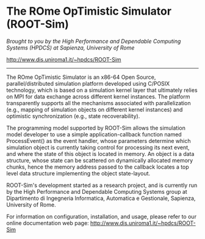 # The ROme OpTimistic Simulator (ROOT-Sim) #

*Brought to you by the High Performance and Dependable Computing Systems (HPDCS)
at Sapienza, University of Rome*

http://www.dis.uniroma1.it/~hpdcs/ROOT-Sim

----------------------------------------------------------------------------------------

The ROme OpTimistic Simulator is an x86-64 Open Source, parallel/distributed simulation platform developed using C/POSIX technology, which is based on a simulation kernel layer that ultimately relies on MPI for data exchange across different kernel instances. The platform transparently supports all the mechanisms associated with parallelization (e.g., mapping of simulation objects on different kernel instances) and optimistic synchronization (e.g., state recoverability).

The programming model supported by ROOT-Sim allows the simulation model developer 
to use a simple application-callback function named ProcessEvent() as the event handler,
whose parameters determine which simulation object is currently taking control for
processing its next event, and where the state of this object is located in memory. 
An object is a data structure, whose state can be scattered on dynamically allocated
memory chunks, hence the memory address passed to the callback locates a top level
data structure implementing the object state-layout.

ROOT-Sim's development started as a research project, and is currently run by the High Performance and Dependable Computing Systems group at Dipartimento di Ingegneria Informatica, Automatica e Gestionale, Sapienza, University of Rome.

For information on configuration, installation, and usage, please refer to our online
documentation web page: http://www.dis.uniroma1.it/~hpdcs/ROOT-Sim

